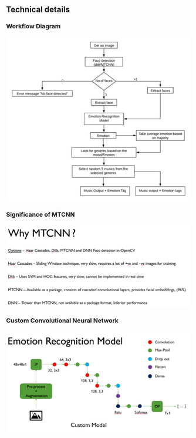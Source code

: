 ## Technical details 
### Workflow Diagram
![image](work_flow.png)

### Significance of MTCNN
![image](MTCNN.png)

### Custom Convolutional Neural Network
![image](CNN.png)
